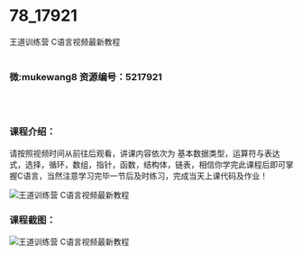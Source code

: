 # 78_17921
王道训练营 C语言视频最新教程
<br/></br>
<h3>微:mukewang8 资源编号：5217921</h3>
<br/></br>
<h3>课程介绍：</h3>
<p>请按照视频时间从前往后观看，讲课内容依次为 基本数据类型，运算符与表达式，选择，循环，数组，指针，函数，结构体，链表，相信你学完此课程后即可掌握<a title="查看与 C语言 相关的文章" target="_blank">C语言</a>，当然注意学习完毕一节后及时练习，完成当天上课代码及作业！</p>
<p><img src="https://www.ko996.com/wp-content/uploads/img/2021/01/1-109-300x189.png" alt="王道训练营 C语言视频最新教程"></p>
<div class="info-desc">
<h3>课程截图：</h3>
<p><img src="https://www.ko996.com/wp-content/uploads/img/2021/01/2-126.png" alt="王道训练营 C语言视频最新教程"></p>


			
</div>
